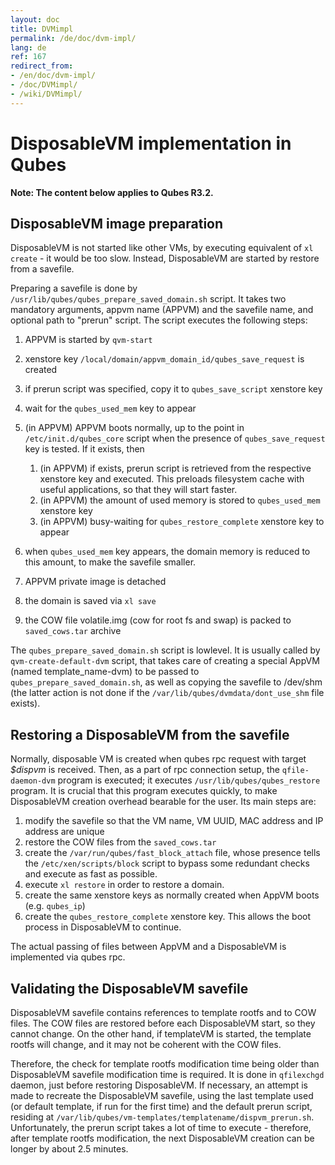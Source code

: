```yaml
---
layout: doc
title: DVMimpl
permalink: /de/doc/dvm-impl/
lang: de
ref: 167
redirect_from:
- /en/doc/dvm-impl/
- /doc/DVMimpl/
- /wiki/DVMimpl/
---
```


DisposableVM implementation in Qubes
====================================

**Note: The content below applies to Qubes R3.2.**

DisposableVM image preparation
------------------------------

DisposableVM is not started like other VMs, by executing equivalent of `xl create` - it would be too slow. Instead, DisposableVM are started by restore from a savefile.

Preparing a savefile is done by `/usr/lib/qubes/qubes_prepare_saved_domain.sh` script. It takes two mandatory arguments, appvm name (APPVM) and the savefile name, and optional path to "prerun" script. The script executes the following steps:

1.  APPVM is started by `qvm-start`
2.  xenstore key `/local/domain/appvm_domain_id/qubes_save_request` is created
3.  if prerun script was specified, copy it to `qubes_save_script` xenstore key
4.  wait for the `qubes_used_mem` key to appear
5.  (in APPVM) APPVM boots normally, up to the point in `/etc/init.d/qubes_core` script when the presence of `qubes_save_request` key is tested. If it exists, then
    1.  (in APPVM) if exists, prerun script is retrieved from the respective xenstore key and executed. This preloads filesystem cache with useful applications, so that they will start faster.
    2.  (in APPVM) the amount of used memory is stored to `qubes_used_mem` xenstore key
    3.  (in APPVM) busy-waiting for `qubes_restore_complete` xenstore key to appear

6.  when `qubes_used_mem` key appears, the domain memory is reduced to this amount, to make the savefile smaller.
7.  APPVM private image is detached
8.  the domain is saved via `xl save`
9.  the COW file volatile.img (cow for root fs and swap) is packed to `saved_cows.tar` archive

The `qubes_prepare_saved_domain.sh` script is lowlevel. It is usually called by `qvm-create-default-dvm` script, that takes care of creating a special AppVM (named template\_name-dvm) to be passed to `qubes_prepare_saved_domain.sh`, as well as copying the savefile to /dev/shm (the latter action is not done if the `/var/lib/qubes/dvmdata/dont_use_shm` file exists).

Restoring a DisposableVM from the savefile
------------------------------------------

Normally, disposable VM is created when qubes rpc request with target *\$dispvm* is received. Then, as a part of rpc connection setup, the `qfile-daemon-dvm` program is executed; it executes `/usr/lib/qubes/qubes_restore` program. It is crucial that this program executes quickly, to make DisposableVM creation overhead bearable for the user. Its main steps are:

1.  modify the savefile so that the VM name, VM UUID, MAC address and IP address are unique
2.  restore the COW files from the `saved_cows.tar`
3.  create the `/var/run/qubes/fast_block_attach` file, whose presence tells the `/etc/xen/scripts/block` script to bypass some redundant checks and execute as fast as possible.
4.  execute `xl restore` in order to restore a domain.
5.  create the same xenstore keys as normally created when AppVM boots (e.g. `qubes_ip`)
6.  create the `qubes_restore_complete` xenstore key. This allows the boot process in DisposableVM to continue.

The actual passing of files between AppVM and a DisposableVM is implemented via qubes rpc.

Validating the DisposableVM savefile
------------------------------------

DisposableVM savefile contains references to template rootfs and to COW files. The COW files are restored before each DisposableVM start, so they cannot change. On the other hand, if templateVM is started, the template rootfs will change, and it may not be coherent with the COW files.

Therefore, the check for template rootfs modification time being older than DisposableVM savefile modification time is required. It is done in `qfilexchgd` daemon, just before restoring DisposableVM. If necessary, an attempt is made to recreate the DisposableVM savefile, using the last template used (or default template, if run for the first time) and the default prerun script, residing at `/var/lib/qubes/vm-templates/templatename/dispvm_prerun.sh`. Unfortunately, the prerun script takes a lot of time to execute - therefore, after template rootfs modification, the next DisposableVM creation can be longer by about 2.5 minutes.
